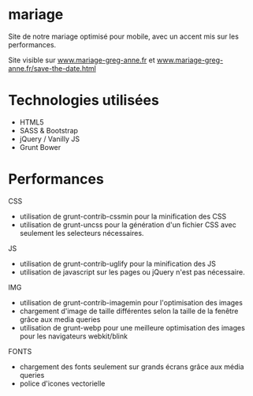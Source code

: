 mariage
=======

Site de notre mariage optimisé pour mobile, avec un accent mis sur les performances.

Site visible sur www.mariage-greg-anne.fr et www.mariage-greg-anne.fr/save-the-date.html

# Technologies utilisées

- HTML5 
- SASS & Bootstrap
- jQuery / Vanilly JS
- Grunt Bower

# Performances

CSS
- utilisation de grunt-contrib-cssmin pour la minification des CSS
- utilisation de grunt-uncss pour la génération d'un fichier CSS avec seulement les selecteurs nécessaires.

JS
- utilisation de grunt-contrib-uglify pour la minification des JS
- utilisation de javascript sur les pages ou jQuery n'est pas nécessaire.

IMG
- utilisation de grunt-contrib-imagemin pour l'optimisation des images
- chargement d'image de taille différentes selon la taille de la fenêtre grâce aux media queries
- utilisation de grunt-webp pour une meilleure optimisation des images pour les navigateurs webkit/blink

FONTS
- chargement des fonts seulement sur grands écrans grâce aux média queries
- police d'icones vectorielle
